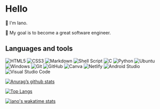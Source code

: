 # Hello

:wave: I'm Iano.

:rocket: My goal is to become a great software engineer.

## Languages and tools

![HTML5](https://img.shields.io/badge/html5-%23E34F26.svg?style=for-the-badge&logo=html5&logoColor=white)
![CSS3](https://img.shields.io/badge/css3-%231572B6.svg?style=for-the-badge&logo=css3&logoColor=white)
![Markdown](https://img.shields.io/badge/markdown-%23000000.svg?style=for-the-badge&logo=markdown&logoColor=white)
![Shell Script](https://img.shields.io/badge/shell_script-%23121011.svg?style=for-the-badge&logo=gnu-bash&logoColor=white)
![C](https://img.shields.io/badge/c-%2300599C.svg?style=for-the-badge&logo=c&logoColor=white)
![Python](https://img.shields.io/badge/python-3670A0?style=for-the-badge&logo=python&logoColor=ffdd54)
![Ubuntu](https://img.shields.io/badge/Ubuntu-E95420?style=for-the-badge&logo=ubuntu&logoColor=white)
![Windows](https://img.shields.io/badge/Windows-0078D6?style=for-the-badge&logo=windows&logoColor=white)
![Git](https://img.shields.io/badge/git-%23F05033.svg?style=for-the-badge&logo=git&logoColor=white)
![GitHub](https://img.shields.io/badge/github-%23121011.svg?style=for-the-badge&logo=github&logoColor=white)
![Canva](https://img.shields.io/badge/Canva-%2300C4CC.svg?style=for-the-badge&logo=Canva&logoColor=white)
![Netlify](https://img.shields.io/badge/netlify-%23000000.svg?style=for-the-badge&logo=netlify&logoColor=#00C7B7)
![Android Studio](https://img.shields.io/badge/Android%20Studio-3DDC84.svg?style=for-the-badge&logo=android-studio&logoColor=white)
![Visual Studio Code](https://img.shields.io/badge/Visual%20Studio%20Code-0078d7.svg?style=for-the-badge&logo=visual-studio-code&logoColor=white)

[![Anurag’s github stats](https://github-readme-stats.vercel.app/api?username=IanoNjuguna)](https://github.com/IanoNjuguna)

[![Top Langs](https://github-readme-stats.vercel.app/api/top-langs/?username=IanoNjuguna&layout=compact)](https://github.com/IanoNjuguna)

[![iano's wakatime stats](https://github-readme-stats.vercel.app/api/wakatime?username=IanoNjuguna)](https://github.com/IanoNjuguna/github-readme-stats)
<!--
**IanoNjuguna/IanoNjuguna** is a ✨ _special_ ✨ repository because its `README.md` (this file) appears on your GitHub profile.

Here are some ideas to get you started:

- 🔭 I’m currently working on being a great software engineer
- :book: I’m currently learning the C & Python programming languages
- :rocket: I’m looking to collaborate on open-source software projects
- 🤔 I’m looking for help with ...
- 💬 Ask me about ...
- 📫 How to reach me: ...
- 😄 Pronouns: ...
- ⚡ Fun fact: ...

***
> Our expectation of privacy is violated when the capabilies of government surveillance have become cheaper by an order of magnitude, and each time that occurs, we need to revisit and rebalance our privacy rights.
>
> The Bankston-Soltani Principle
***

![Cool-Face-With-Sunglasses](img/smiling-face-with-sunglasses.png)
-->
